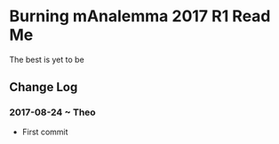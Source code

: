 

# Burning mAnalemma 2017 R1 Read Me

The best is yet to be


## Change Log

### 2017-08-24 ~ Theo

* First commit
